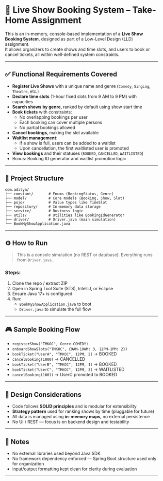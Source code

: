 # 📘 Live Show Booking System – Take-Home Assignment

This is an in-memory, console-based implementation of a **Live Show Booking System**, designed as part of a Low-Level Design (LLD) assignment.  
It allows organizers to create shows and time slots, and users to book or cancel tickets, all within well-defined system constraints.

---

## ✅ Functional Requirements Covered

- **Register Live Shows** with a unique name and genre (`Comedy`, `Singing`, `Theatre`, etc.)
- **Declare time slots** (1-hour fixed slots from 9 AM to 9 PM) with capacities
- **Search shows by genre**, ranked by default using show start time
- **Book tickets** with constraints:
  - No overlapping bookings per user
  - Each booking can cover multiple persons
  - No partial bookings allowed
- **Cancel bookings**, making the slot available
- **Waitlist management**:
  - If a show is full, users can be added to a waitlist
  - Upon cancellation, the first waitlisted user is promoted
- **View bookings** and their statuses (`BOOKED`, `CANCELLED`, `WAITLISTED`)
- Bonus: Booking ID generator and waitlist promotion logic

---

## 🧱 Project Structure

```
com.aditya/
├── constant/       # Enums (BookingStatus, Genre)
├── model/          # Core models (Booking, Show, Slot)
├── pojo/           # Value types like TimeSlot
├── repository/     # In-memory data storage
├── service/        # Business logic
├── utils/          # Utilities like BookingIdGenerator
├── driver/         # Driver.java (main simulation)
└── BookMyShowApplication.java
```

---

## ⚙️ How to Run

> This is a console simulation (no REST or database). Everything runs from `Driver.java`.

### Steps:

1. Clone the repo / extract ZIP
2. Open in Spring Tool Suite (STS), IntelliJ, or Eclipse
3. Ensure Java 17+ is configured
4. Run:
   - `BookMyShowApplication.java` to boot
   - `Driver.java` to simulate the full flow

---

## 🎮 Sample Booking Flow

- `registerShow("TMKOC", Genre.COMEDY)`
- `onboardShowSlots("TMKOC", {9AM-10AM: 3, 12PM-1PM: 2})`
- `bookTicket("UserA", "TMKOC", 12PM, 2)` → BOOKED
- `cancelBooking(1000)` → CANCELLED
- `bookTicket("UserB", "TMKOC", 12PM, 1)` → BOOKED
- `bookTicket("UserC", "TMKOC", 12PM, 3)` → WAITLISTED
- `cancelBooking(1001)` → UserC promoted to BOOKED

---

## 📌 Design Considerations

- Code follows **SOLID principles** and is modular for extensibility
- **Strategy pattern** used for ranking shows by time (pluggable for future)
- All data is managed using **in-memory maps**, no external persistence
- No UI / REST — focus is on backend design and testability

---

## 📝 Notes

- No external libraries used beyond Java SDK
- No framework dependency enforced — Spring Boot structure used only for organization
- Input/output formatting kept clean for clarity during evaluation

---

